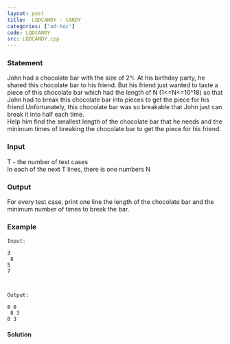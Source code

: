 ```yaml
---
layout: post
title:  LQDCANDY - CANDY
categories: ['ad-hoc']
code: LQDCANDY
src: LQDCANDY.cpp
---
```


### **Statement**

John had a chocolate bar with the size of 2^i. At his birthday party, he
shared this chocolate bar to his friend. But his friend just wanted to taste a
piece of this chocolate bar which had the length of N (1<=N<=10^18) so that
John had to break this chocolate bar into pieces to get the piece for his
friend.Unfortunately, this chocolate bar was so breakable that John just can
break it into half each time.  
Help him find the smallest length of the chocolate bar that he needs and the
minimum times of breaking the chocolate bar to get the piece for his friend.

### Input

T - the number of test cases  
In each of the next T lines, there is one numbers N

### Output

For every test case, print one line the length of the chocolate bar and the
minimum number of times to break the bar.

### Example

    
    
    Input:
    3  
     8  
    5  
    7
    
    Output:
    8 0  
     8 3  
    8 3
    



#### **Solution**



